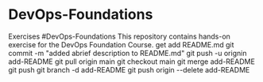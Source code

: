 # DevOps-Foundations
Exercises
#DevOps-Foundations This repository contains hands-on exercise for the DevOps Foundation Course.
get add README.md
git commit -m "added abrief description to README.md"
git push -u orignin add-README
git pull origin main
git checkout main
git merge add-README
git push
git branch -d add-README
git push origin --delete add-README
